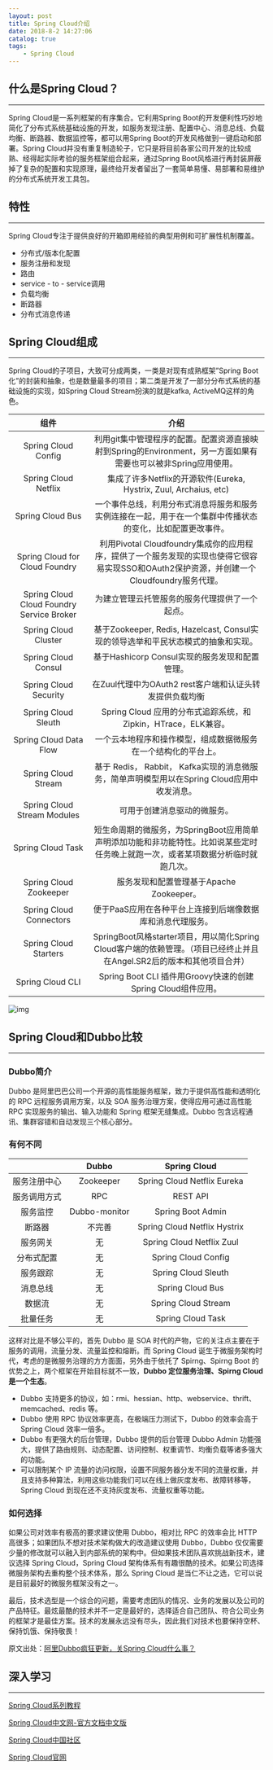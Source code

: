 ```yaml
---
layout: post
title: Spring Cloud介绍
date: 2018-8-2 14:27:06
catalog: true
tags:
    - Spring Cloud
---
```


## 什么是Spring Cloud？

---

Spring Cloud是一系列框架的有序集合。它利用Spring Boot的开发便利性巧妙地简化了分布式系统基础设施的开发，如服务发现注册、配置中心、消息总线、负载均衡、断路器、数据监控等，都可以用Spring Boot的开发风格做到一键启动和部署。Spring Cloud并没有重复制造轮子，它只是将目前各家公司开发的比较成熟、经得起实际考验的服务框架组合起来，通过Spring Boot风格进行再封装屏蔽掉了复杂的配置和实现原理，最终给开发者留出了一套简单易懂、易部署和易维护的分布式系统开发工具包。

## 特性

---

Spring Cloud专注于提供良好的开箱即用经验的典型用例和可扩展性机制覆盖。
- 分布式/版本化配置
- 服务注册和发现
- 路由
- service - to - service调用
- 负载均衡
- 断路器
- 分布式消息传递

## Spring Cloud组成

---

Spring Cloud的子项目，大致可分成两类，一类是对现有成熟框架”Spring Boot化”的封装和抽象，也是数量最多的项目；第二类是开发了一部分分布式系统的基础设施的实现，如Spring Cloud Stream扮演的就是kafka, ActiveMQ这样的角色。

| 组件 | 介绍 |
| :---: | :---: |
| Spring Cloud Config | 利用git集中管理程序的配置。配置资源直接映射到Spring的Environment，另一方面如果有需要也可以被非Spring应用使用。|
| Spring Cloud Netflix | 集成了许多Netflix的开源软件(Eureka, Hystrix, Zuul, Archaius, etc) |
| Spring Cloud Bus | 一个事件总线，利用分布式消息将服务和服务实例连接在一起，用于在一个集群中传播状态的变化，比如配置更改事件。 |
| Spring Cloud for Cloud Foundry | 利用Pivotal Cloudfoundry集成你的应用程序，提供了一个服务发现的实现也使得它很容易实现SSO和OAuth2保护资源，并创建一个Cloudfoundry服务代理。|
| Spring Cloud Cloud Foundry Service Broker | 为建立管理云托管服务的服务代理提供了一个起点。|
| Spring Cloud Cluster | 基于Zookeeper, Redis, Hazelcast, Consul实现的领导选举和平民状态模式的抽象和实现。|
| Spring Cloud Consul | 基于Hashicorp Consul实现的服务发现和配置管理。|
|Spring Cloud Security|在Zuul代理中为OAuth2 rest客户端和认证头转发提供负载均衡|
|Spring Cloud Sleuth|Spring Cloud 应用的分布式追踪系统，和Zipkin，HTrace，ELK兼容。|
|Spring Cloud Data Flow|一个云本地程序和操作模型，组成数据微服务在一个结构化的平台上。|
|Spring Cloud Stream|基于 Redis， Rabbit， Kafka实现的消息微服务，简单声明模型用以在Spring Cloud应用中收发消息。|
|Spring Cloud Stream Modules|可用于创建消息驱动的微服务。|
|Spring Cloud Task|短生命周期的微服务，为SpringBoot应用简单声明添加功能和非功能特性。比如说某些定时任务晚上就跑一次，或者某项数据分析临时就跑几次。|
|Spring Cloud Zookeeper|服务发现和配置管理基于Apache Zookeeper。|
|Spring Cloud Connectors|便于PaaS应用在各种平台上连接到后端像数据库和消息代理服务。|
|Spring Cloud Starters|SpringBoot风格starter项目，用以简化Spring Cloud客户端的依赖管理。（项目已经终止并且在Angel.SR2后的版本和其他项目合并）|
|Spring Cloud CLI|Spring Boot CLI 插件用Groovy快速的创建Spring Cloud组件应用。|

![img](../../../../img/in-post/post-spring-cloud/img1.png)

## Spring Cloud和Dubbo比较

---

### Dubbo简介

Dubbo 是阿里巴巴公司一个开源的高性能服务框架，致力于提供高性能和透明化的 RPC 远程服务调用方案，以及 SOA 服务治理方案，使得应用可通过高性能 RPC 实现服务的输出、输入功能和 Spring 框架无缝集成。Dubbo 包含远程通讯、集群容错和自动发现三个核心部分。

### 有何不同

| |Dubbo|Spring Cloud|
|:--:|:--:|:--:|
|服务注册中心|Zookeeper|	Spring Cloud Netflix Eureka|
|服务调用方式|	RPC|	REST API|
|服务监控	|Dubbo-monitor|	Spring Boot Admin|
|断路器	|不完善|	Spring Cloud Netflix Hystrix|
|服务网关|	无	|Spring Cloud Netflix Zuul|
|分布式配置|	无|	Spring Cloud Config|
|服务跟踪	|无	|Spring Cloud Sleuth|
|消息总线|	无	|Spring Cloud Bus|
|数据流	|无	|Spring Cloud Stream|
|批量任务|	无|	Spring Cloud Task|

这样对比是不够公平的，首先 Dubbo 是 SOA 时代的产物，它的关注点主要在于服务的调用，流量分发、流量监控和熔断。而 Spring Cloud 诞生于微服务架构时代，考虑的是微服务治理的方方面面，另外由于依托了 Spirng、Spirng Boot 的优势之上，两个框架在开始目标就不一致，**Dubbo 定位服务治理、Spirng Cloud 是一个生态**。

- Dubbo 支持更多的协议，如：rmi、hessian、http、webservice、thrift、memcached、redis 等。
- Dubbo 使用 RPC 协议效率更高，在极端压力测试下，Dubbo 的效率会高于 Spring Cloud 效率一倍多。
- Dubbo 有更强大的后台管理，Dubbo 提供的后台管理 Dubbo Admin 功能强大，提供了路由规则、动态配置、访问控制、权重调节、均衡负载等诸多强大的功能。
- 可以限制某个 IP 流量的访问权限，设置不同服务器分发不同的流量权重，并且支持多种算法，利用这些功能我们可以在线上做灰度发布、故障转移等，Spring Cloud 到现在还不支持灰度发布、流量权重等功能。

### 如何选择

如果公司对效率有极高的要求建议使用 Dubbo，相对比 RPC 的效率会比 HTTP 高很多；如果团队不想对技术架构做大的改造建议使用 Dubbo，Dubbo 仅仅需要少量的修改就可以融入到内部系统的架构中。但如果技术团队喜欢挑战新技术，建议选择 Spring Cloud，Spring Cloud 架构体系有有趣很酷的技术。如果公司选择微服务架构去重构整个技术体系，那么 Spring Cloud 是当仁不让之选，它可以说是目前最好的微服务框架没有之一。

最后，技术选型是一个综合的问题，需要考虑团队的情况、业务的发展以及公司的产品特征。最炫最酷的技术并不一定是最好的，选择适合自己团队、符合公司业务的框架才是最佳方案。技术的发展永远没有尽头，因此我们对技术也要保持空杯、保持饥饿、保持敬畏！

原文出处：[阿里Dubbo疯狂更新，关Spring Cloud什么事？](http://www.ityouknow.com/springcloud/2017/11/20/dubbo-update-again.html)

## 深入学习

---

[Spring Cloud系列教程](http://www.ityouknow.com/spring-cloud.html)

[Spring Cloud中文网-官方文档中文版](https://springcloud.cc/)

[Spring Cloud中国社区](http://springcloud.cn/)

[Spring Cloud官网](http://projects.spring.io/spring-cloud/)
